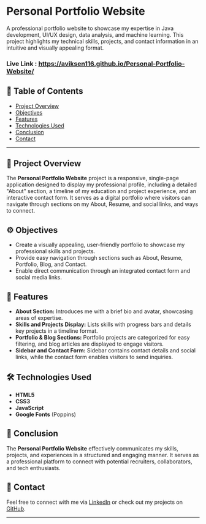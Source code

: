 # Personal Portfolio Website

A professional portfolio website to showcase my expertise in Java development, UI/UX design, data analysis, and machine learning. This project highlights my technical skills, projects, and contact information in an intuitive and visually appealing format.
###  Live Link : https://aviksen116.github.io/Personal-Portfolio-Website/
## 🌟 Table of Contents
- [Project Overview](#project-overview)
- [Objectives](#objectives)
- [Features](#features)
- [Technologies Used](#technologies-used)
- [Conclusion](#conclusion)
- [Contact](#contact)

---

## 🎯 Project Overview
The **Personal Portfolio Website** project is a responsive, single-page application designed to display my professional profile, including a detailed "About" section, a timeline of my education and project experience, and an interactive contact form. It serves as a digital portfolio where visitors can navigate through sections on my About, Resume, and social links, and ways to connect.

## ⚙️ Objectives
- Create a visually appealing, user-friendly portfolio to showcase my professional skills and projects.
- Provide easy navigation through sections such as About, Resume, Portfolio, Blog, and Contact.
- Enable direct communication through an integrated contact form and social media links.

## 🚀 Features
- **About Section:** Introduces me with a brief bio and avatar, showcasing areas of expertise.
- **Skills and Projects Display:** Lists skills with progress bars and details key projects in a timeline format.
- **Portfolio & Blog Sections:** Portfolio projects are categorized for easy filtering, and blog articles are displayed to engage visitors.
- **Sidebar and Contact Form:** Sidebar contains contact details and social links, while the contact form enables visitors to send inquiries.

## 🛠️ Technologies Used
- **HTML5**
- **CSS3**
- **JavaScript**
- **Google Fonts** (Poppins)

## 📌 Conclusion
The **Personal Portfolio Website** effectively communicates my skills, projects, and experiences in a structured and engaging manner. It serves as a professional platform to connect with potential recruiters, collaborators, and tech enthusiasts.

## 📧 Contact
Feel free to connect with me via [LinkedIn](https://www.linkedin.com/in/avik-sen-043379273/) or check out my projects on [GitHub](https://github.com/AvikSen116).

---
